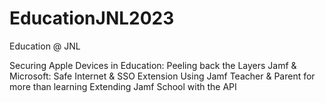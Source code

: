 # EducationJNL2023
Education @ JNL


Securing Apple Devices in Education: Peeling back the Layers
Jamf & Microsoft: Safe Internet & SSO Extension
Using Jamf Teacher & Parent for more than learning
Extending Jamf School with the API
